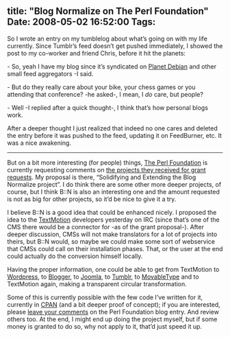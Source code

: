title: "Blog Normalize on The Perl Foundation"
Date: 2008-05-02 16:52:00
Tags: 
---
<p>So I wrote an entry on my tumblelog about what&#8217;s going on with my life currently. Since Tumblr&#8217;s feed doesn&#8217;t get pushed immediately, I showed the post to my co-worker and friend Chris, before it hit the planets:</p>
<p>- So, yeah I have my blog since it&#8217;s syndicated on <a href="http://planet.debian.org" target="_blank">Planet Debian</a> and other small feed aggregators -I said. </p>
<p>- But do they really care about your bike, your chess games or you attending that conference? -he asked-, I mean, I <i>do</i> care, but people?</p>
<p>- Well -I replied after a quick thought-, I think that&#8217;s how personal blogs work.</p>
<p>After a deeper thought I just realized that indeed no one cares and deleted the entry before it was pushed to the feed, updating it on FeedBurner, etc. It was a nice awakening.</p>
<hr>
<p>But on a bit more interesting (for people) things, <a href="http://www.perlfoundation.org/" target="_blank">The Perl Foundation</a> is currently requesting comments on <a href="http://news.perlfoundation.org/2008/05/2008q2_grant_proposals.html" target="_blank">the projects they received for grant requests</a>. My proposal is there, &#8220;Solidifying and Extending the Blog Normalize project&#8221;. I do think there are some other more deeper projects, of course, but I think B::N is also an interesting one and the amount requested is not as big for other projects, so it&#8217;d be nice to give it a try. </p>
<p>I believe B::N is a good idea that could be enhanced nicely. I proposed the idea to the <a href="http://textmotion.org/" target="_blank">TextMotion</a> developers yesterday on IRC (since that&#8217;s one of the CMS there would be a connector for -as of the grant proposal-). After deeper discussion, CMSs will not make translators for a lot of projects into theirs, but B::N would, so maybe we could make some sort of webservice that CMSs could call on their installation phases. That, or the user at the end could actually do the conversion himself locally.</p>
<p>Having the proper information, one could be able to get from TextMotion to <a href="http://wordpress.org" target="_blank">Wordpress</a>, to <a href="http://blogger.com" target="_blank">Blogger</a>, to <a href="http://joomla.org" target="_blank">Joomla</a>, to <a href="http://tumblr.com" target="_blank">Tumblr</a>, to <a href="http://www.movabletype.org/" target="_blank">MovableType</a> and to TextMotion again, making a transparent circular transformation.</p>
<p>Some of this is currently possible with the few code I&#8217;ve written for it, currently in <a href="http://search.cpan.org/~damog/Blog-Normalize-0.0rc2/lib/Blog/Normalize.pm" target="_blank">CPAN</a> (and a bit deeper proof of concept); if you are interested, please <a href="http://news.perlfoundation.org/2008/05/2008q2_grant_proposal_solidify.html" target="_blank">leave your comments</a> on the Perl Foundation blog entry. And review others too. At the end, I might end up doing the project myself, but if some money is granted to do so, why not apply to it, that&#8217;d just speed it up. </p>
